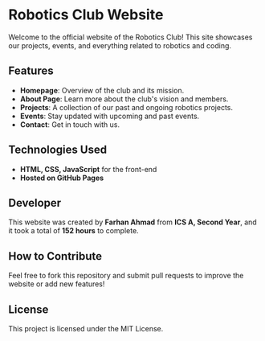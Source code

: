 # Robotics Club Website

Welcome to the official website of the Robotics Club! This site showcases our projects, events, and everything related to robotics and coding.

## Features

- **Homepage**: Overview of the club and its mission.
- **About Page**: Learn more about the club's vision and members.
- **Projects**: A collection of our past and ongoing robotics projects.
- **Events**: Stay updated with upcoming and past events.
- **Contact**: Get in touch with us.

## Technologies Used

- **HTML, CSS, JavaScript** for the front-end
- **Hosted on GitHub Pages**

## Developer

This website was created by **Farhan Ahmad** from **ICS A, Second Year**, and it took a total of **152 hours** to complete.

## How to Contribute

Feel free to fork this repository and submit pull requests to improve the website or add new features!

## License

This project is licensed under the MIT License.
